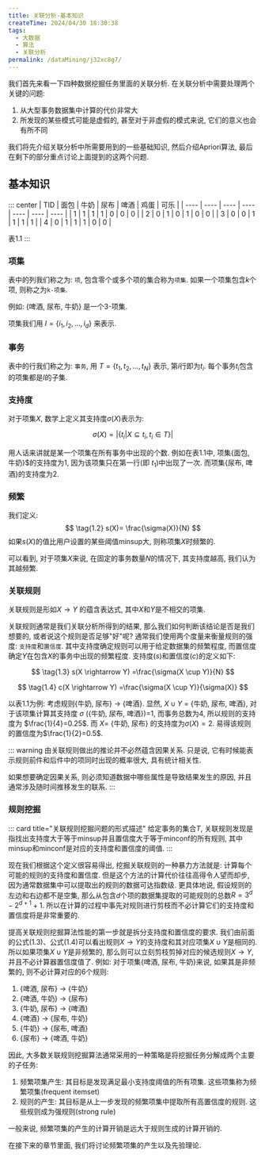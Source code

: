 ```yaml
---
title: 关联分析-基本知识
createTime: 2024/04/30 18:30:38
tags:
  - 大数据
  - 算法
  - 关联分析
permalink: /dataMining/j32xc8g7/
---
```


我们首先来看一下四种数据挖掘任务里面的关联分析. 在关联分析中需要处理两个关键的问题: 
1. 从大型事务数据集中计算的代价非常大
2. 所发现的某些模式可能是虚假的, 甚至对于非虚假的模式来说, 它们的意义也会有所不同

我们将先介绍关联分析中所需要用到的一些基础知识, 然后介绍Apriori算法, 最后在剩下的部分重点讨论上面提到的这两个问题.
<!-- more -->

## 基本知识
::: center
| TID  | 面包 | 牛奶 | 尿布 | 啤酒 | 鸡蛋 | 可乐 |
| ---- | ---- | ---- | ---- | ---- | ---- | ---- |
| 1    | 1    | 1    | 1    | 0    | 0    | 0    |
| 2    | 0    | 1    | 0    | 1    | 0    | 0    |
| 3    | 0    | 0    | 1    | 1    | 1    | 1    |
| 4    | 0    | 1    | 1    | 1    | 0    | 0    |

表1.1
:::


### 项集

表中的列我们称之为: `项`, 包含零个或多个项的集合称为`项集`. 如果一个项集包含$k$个项, 则称之为`k-项集`.

例如: {啤酒, 尿布, 牛奶} 是一个3-项集.

项集我们用 $I=\{i_1, i_2, \dots, i_d\}$ 来表示.

### 事务

表中的行我们称之为: `事务`, 用 $T=\{t_1, t_2, \dots, t_N\}$ 表示, 第$i$行即为$t_i$. 每个事务$t_i$包含的项集都是$I$的子集.

### 支持度

对于项集$X$, 数学上定义其支持度$\sigma(X)$表示为:

$$
\tag{1.1} \sigma(X)=\lvert\{t_i|X\subseteq t_i, t_i \in T\}\rvert
$$

用人话来讲就是某一个项集在所有事务中出现的个数. 例如在表1.1中, 项集{面包, 牛奶}$的支持度为1, 因为该项集只在第一行(即 $t_1$)中出现了一次. 而项集{尿布, 啤酒}的支持度为2.

### 频繁

我们定义: 
$$
\tag{1.2} s(X)= \frac{\sigma(X)}{N}
$$
如果$s(X)$的值比用户设置的某些阈值minsup大, 则称项集$X$​时频繁的.

可以看到, 对于项集$X$来说, 在固定的事务数量$N$的情况下, 其支持度越高, 我们认为其越频繁.

### 关联规则

关联规则是形如$X \rightarrow Y$ 的蕴含表达式, 其中$X$和$Y$是不相交的项集.

关联规则通常是我们关联分析所得到的结果, 那么我们如何判断该结论是否是我们想要的, 或者说这个规则是否足够"好"呢? 通常我们使用两个度量来衡量规则的强度: `支持度`和`置信度`. 其中支持度确定规则可以用于给定数据集的频繁程度, 而置信度确定$Y$在包含$X$​的事务中出现的频繁程度. 支持度($s$)和置信度($c$)的定义如下:

$$
\tag{1.3}
s(X \rightarrow Y) =\frac{\sigma(X \cup Y)}{N}
$$

$$
\tag{1.4}
c(X \rightarrow Y) =\frac{\sigma(X \cup Y)}{\sigma(X)}
$$

以表1.1为例: 考虑规则{牛奶, 尿布} $\rightarrow$ {啤酒}. 显然, $X \cup Y$ = {牛奶, 尿布, 啤酒}, 对于该项集计算其支持度 $\sigma$ ({牛奶, 尿布, 啤酒})=1, 而事务总数为4, 所以规则的支持度为 $\frac{1}{4}=0.25$. 而 $X=$ {牛奶, 尿布} 的支持度为$\sigma(X)=2$. 易得该规则的置信度为$\frac{1}{2}=0.5$.

::: warning
由关联规则做出的推论并不必然蕴含因果关系. 只是说, 它有时候能表示规则前件和后件中的项同时出现的概率很大, 具有统计相关性. 

如果想要确定因果关系, 则必须知道数据中哪些属性是导致结果发生的原因, 并且通常涉及随时间推移发生的联系.
:::


### 规则挖掘

::: card  title="关联规则挖掘问题的形式描述" 
给定事务的集合$T$, 关联规则发现是指找出支持度大于等于minsup并且置信度大于等于minconf的所有规则, 其中minsup和minconf是对应的支持度和置信度的阈值.
:::

现在我们根据这个定义很容易得出, 挖掘关联规则的一种暴力方法就是: 计算每个可能的规则的支持度和置信度. 但是这个方法的计算代价往往高得令人望而却步, 因为通常数据集中可以提取出的规则的数据可达指数级. 更具体地说, 假设规则的左边和右边都不是空集, 那么从包含$d$个项的数据集提取的可能规则的总数$R=3^d-2^{d+1}+1$. 所以在计算的过程中事先对规则进行剪枝而不必计算它们的支持度和置信度将是非常重要的.

提高关联规则挖掘算法性能的第一步就是拆分支持度和置信度的要求. 我们由前面的公式(1.3)、公式(1.4)可以看出规则$X \rightarrow Y$的支持度和其对应项集$X \cup Y$是相同的. 所以如果项集$X \cup Y$是非频繁的, 那么则可以立刻剪枝剪掉对应的候选规则$X \rightarrow Y$, 并且不必计算器置信度值了.
例如: 对于项集{啤酒, 尿布, 牛奶}来说, 如果其是非频繁的, 则不必计算对应的6个规则:

1. {啤酒, 尿布} $\rightarrow$ \{牛奶\}
2. {啤酒, 牛奶} $\rightarrow$ \{尿布\}
3. {牛奶, 尿布} $\rightarrow$ \{啤酒\}
4. {啤酒} $\rightarrow$ \{尿布, 牛奶\}
5. {牛奶} $\rightarrow$ \{尿布, 啤酒\}
6. {尿布} $\rightarrow$ \{啤酒, 牛奶\}


因此, 大多数关联规则挖掘算法通常采用的一种策略是将挖掘任务分解成两个主要的子任务:
1. 频繁项集产生: 其目标是发现满足最小支持度阈值的所有项集. 这些项集称为频繁项集(frequent itemset)
2. 规则的产生: 其目标是从上一步发现的频繁项集中提取所有高置信度的规则. 这些规则成为强规则(strong rule)

一般来说, 频繁项集的产生的计算开销是远大于规则生成的计算开销的.

在接下来的章节里面, 我们将讨论频繁项集的产生以及先验理论.

